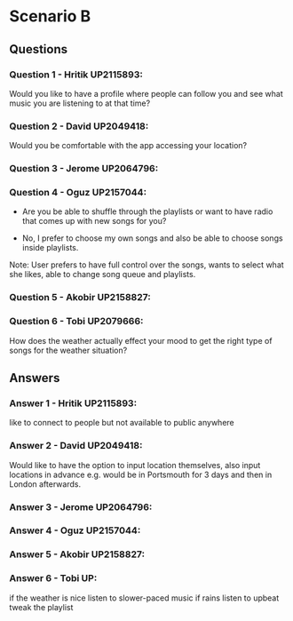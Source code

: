 # Scenario B

## Questions

### Question 1 - Hritik UP2115893:

Would you like to have a profile where people can follow you and see what music you are listening to at that time? 

### Question 2 - David UP2049418:

Would you be comfortable with the app accessing your location?

### Question 3 - Jerome UP2064796:

### Question 4 - Oguz UP2157044:

+ Are you be able to shuffle through the playlists or want to have radio that comes up with new songs for you?

- No, I prefer to choose my own songs and also be able to choose songs inside playlists.

Note: User prefers to have full control over the songs, wants to select what she likes, able to change song queue and playlists.

### Question 5 - Akobir UP2158827:

### Question 6 - Tobi UP2079666:

How does the weather actually effect your mood to get the right type of songs for the weather situation?

## Answers

### Answer 1 - Hritik UP2115893:

like to connect to people but not available to public anywhere

### Answer 2 - David UP2049418:

Would like to have the option to input location themselves, also input locations in advance e.g. would be in Portsmouth for 3 days and then in London afterwards.

### Answer 3 - Jerome UP2064796:

### Answer 4 - Oguz UP2157044:

### Answer 5 - Akobir UP2158827:

### Answer 6 - Tobi UP:

if the weather is nice listen to slower-paced music
if rains listen to upbeat
tweak the playlist
